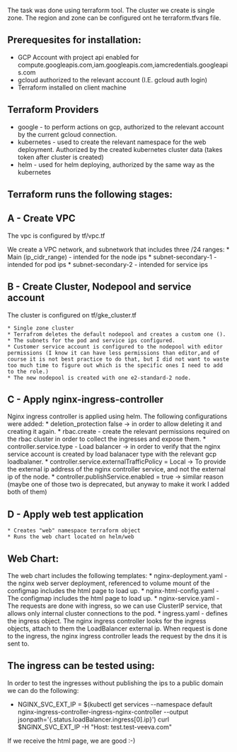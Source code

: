 The task was done using terraform tool.
The cluster we create is single zone. The region and zone can be configured ont he terraform.tfvars file.

Prerequesites for installation:
-------------------------------
 - GCP Account with project api enabled for compute.googleapis.com,iam.googleapis.com,iamcredentials.googleapis.com
 - gcloud authorized to the relevant account (I.E. gcloud auth login)
 - Terraform installed on client machine


Terraform Providers
-------------------
 * google - to perform actions on gcp, authorized to the relevant account by the current gcloud connection.
 * kubernetes - used to create the relevant namespace for the web deployment. Authorized by the created kubernetes cluster data (takes token after cluster is created)
 * helm - used for helm deploying, authorized by the same way as the kubernetes

Terraform runs the following stages:
------------------------------------

A - Create VPC
--------------
The vpc is configured by tf/vpc.tf

We create a VPC network, and subnetwork that includes three /24 ranges:
    * Main (ip_cidr_range) - intended for the node ips
    * subnet-secondary-1 - intended for pod ips
    * subnet-secondary-2 - intended for service ips

B - Create Cluster, Nodepool and service account
------------------------------------------------
The cluster is configured on tf/gke_cluster.tf

    * Single zone cluster
    * Terrafrom deletes the default nodepool and creates a custom one ().
    * The subnets for the pod and service ips configured.
    * Customer service account is configured to the nodepool with editor permissions (I know it can have less permissions than editor,and of course it is not best practice to do that, but I did not want to waste too much time to figure out which is the specific ones I need to add to the role.)
    * The new nodepool is created with one e2-standard-2 node.
    
C - Apply nginx-ingress-controller
----------------------------------
Nginx ingress controller is applied using helm. The following configurations were added:
    * deletion_protection false -> in order to allow deleting it and creating it again.
    * rbac.create - create the relevant permissions required on the rbac cluster in order to collect the ingresses and expose them.
    * controller.service.type - Load balancer -> in order to verify that the nginx service account is created by load balanacer type with the relevant gcp loadbalaner.
    * controller.service.externalTrafficPolicy = Local  -> To provide the external ip address of the nginx controller service, and not the external ip of the node.
    * controller.publishService.enabled = true -> similar reason (maybe one of those two is deprecated, but anyway to make it work I added both of them)

D - Apply web test application
------------------------------
    * Creates "web" namespace terraform object
    * Runs the web chart located on helm/web

Web Chart:
----------
The web chart includes the following templates:
     * nginx-deployment.yaml - the nginx web server deployment, referenced to volume mount of the configmap includes the html page to load up.
     * nginx-html-config.yaml - The configmap includes the html page to load up.
     * nginx-service.yaml - The requests are done with ingress, so we can use ClusterIP service, that allows only internal cluster connections to the pod.
     * ingress.yaml - defines the ingress object. The nginx ingress controller looks for the ingress objects, attach to them the LoadBalancer external ip. When request is done to the ingress, the nginx ingress controller leads the request by the dns it is sent to. 



The ingress can be tested using:
--------------------------------
In order to test the ingresses without publishing the ips to a public domain we can do the following:
- NGINX_SVC_EXT_IP = $(kubectl get services --namespace default nginx-ingress-controller-ingress-nginx-controller --output jsonpath='{.status.loadBalancer.ingress[0].ip}')
curl $NGINX_SVC_EXT_IP -H "Host: test.test-veeva.com"

If we receive the html page, we are good :-)

